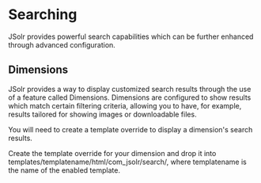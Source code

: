 # Searching
JSolr provides powerful search capabilities which can be further enhanced through advanced configuration.

## Dimensions
JSolr provides a way to display customized search results through the use of a feature called Dimensions. Dimensions are configured to show results which match certain filtering criteria, allowing you to have, for example, results tailored for showing images or downloadable files.

You will need to create a template override to display a dimension's search results.

Create the template override for your dimension and drop it into templates/templatename/html/com_jsolr/search/, where templatename is the name of the enabled template.